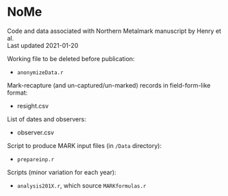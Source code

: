 # NoMe  
Code and data associated with Northern Metalmark manuscript by Henry et al.  
Last updated 2021-01-20  

Working file to be deleted before publication:  
  
  * `anonymizeData.r`  
  
  
Mark-recapture (and un-captured/un-marked) records in field-form-like format:  
  
  * resight.csv  
  
  
List of dates and observers:  
  
  * observer.csv  
  
  
Script to produce MARK input files (in `/Data` directory):  
  
  * `prepareinp.r`  
  
  
Scripts (minor variation for each year):  
  
  * `analysis201X.r`, which source `MARKformulas.r`  
  